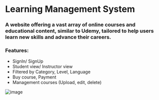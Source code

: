 # Learning Management System

### A website offering a vast array of online courses and educational content, similar to Udemy, tailored to help users learn new skills and advance their careers.

### Features:
- SignIn/ SignUp
- Student view/ Instructor view
- Filtered by Category, Level, Language
- Buy course, Payment
- Management courses (Upload, edit, delete)

![image](https://github.com/user-attachments/assets/f20f08c6-ef48-48aa-ae9d-191709405684)
